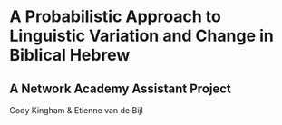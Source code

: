 # A Probabilistic Approach to Linguistic Variation and Change in Biblical Hebrew
## A Network Academy Assistant Project
Cody Kingham & Etienne van de Bijl

